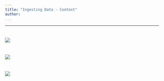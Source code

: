 ```yaml
---
title: "Ingesting Data - Context"
author:
...
```


---

#

![](images/pipeline-overall.svg)

#

![](images/pipeline-ingestion.svg)

#

<img class="logo" src="images/berkeley-school-of-information-logo.png"/>

